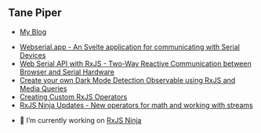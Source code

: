 ## Tane Piper

- [My Blog](https://tane.dev/)

<!-- BLOG-POST-LIST:START -->
- [Webserial.app - An Svelte application for communicating with Serial Devices](https://tane.dev/2021/02/webserial.app-an-svelte-application-for-communicating-with-serial-devices/)
- [Web Serial API with RxJS - Two-Way Reactive Communication between Browser and Serial Hardware](https://tane.dev/2021/01/web-serial-api-with-rxjs-two-way-reactive-communication-between-browser-and-serial-hardware/)
- [Create your own Dark Mode Detection Observable using RxJS and Media Queries](https://tane.dev/2021/01/create-your-own-dark-mode-detection-observable-using-rxjs-and-media-queries/)
- [Creating Custom RxJS Operators](https://tane.dev/2021/01/creating-custom-rxjs-operators/)
- [RxJS Ninja Updates - New operators for math and working with streams](https://tane.dev/2021/01/rxjs-ninja-updates-new-operators-for-math-and-working-with-streams/)
<!-- BLOG-POST-LIST:END -->

- 🔭 I’m currently working on [RxJS Ninja](https://rxjs.ninja)

<!--
**tanepiper/tanepiper** is a ✨ _special_ ✨ repository because its `README.md` (this file) appears on your GitHub profile.

Here are some ideas to get you started:

- 🔭 I’m currently working on ...
- 🌱 I’m currently learning ...
- 👯 I’m looking to collaborate on ...
- 🤔 I’m looking for help with ...
- 💬 Ask me about ...
- 📫 How to reach me: ...
- 😄 Pronouns: ...
- ⚡ Fun fact: ...
-->

